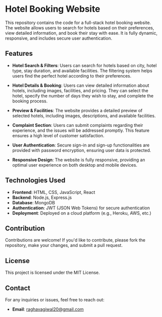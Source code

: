 # Hotel Booking Website

This repository contains the code for a full-stack hotel booking website. The website allows users to search for hotels based on their preferences, view detailed information, and book their stay with ease. It is fully dynamic, responsive, and includes secure user authentication.

## Features

- **Hotel Search & Filters**: Users can search for hotels based on city, hotel type, stay duration, and available facilities. The filtering system helps users find the perfect hotel according to their preferences.
  
- **Hotel Details & Booking**: Users can view detailed information about hotels, including images, facilities, and pricing. They can select the hotel, specify the number of days they wish to stay, and complete the booking process.
  
- **Preview & Facilities**: The website provides a detailed preview of selected hotels, including images, descriptions, and available facilities.
  
- **Complaint Section**: Users can submit complaints regarding their experience, and the issues will be addressed promptly. This feature ensures a high level of customer satisfaction.
  
- **User Authentication**: Secure sign-in and sign-up functionalities are provided with password encryption, ensuring user data is protected.
  
- **Responsive Design**: The website is fully responsive, providing an optimal user experience on both desktop and mobile devices.

## Technologies Used

- **Frontend**: HTML, CSS, JavaScript, React
- **Backend**: Node.js, Express.js
- **Database**: MongoDB
- **Authentication**: JWT (JSON Web Tokens) for secure authentication
- **Deployment**: Deployed on a cloud platform (e.g., Heroku, AWS, etc.)

## Contribution

Contributions are welcome! If you'd like to contribute, please fork the repository, make your changes, and submit a pull request.

## License

This project is licensed under the MIT License.

## Contact

For any inquiries or issues, feel free to reach out:

- **Email**: raghavagiwal20@gmail.com

<!-- Connect with me on LinkedIn: [Raghav Agiwal](https://www.linkedin.com/in/raghavagiwal/) -->

